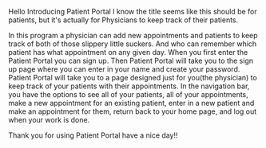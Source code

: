 Hello
Introducing Patient Portal
I know the title seems like this should be for patients,
but it's actually for Physicians to keep track of their patients.

In this program a physician can add new appointments and patients
to keep track of both of those slippery little suckers.
And who can remember which patient has what appointment on any given
day.
When you first enter the Patient Portal you can sign up.
Then Patient Portal will take you to the sign up page where you can 
enter in your name and create your password. 
Patient Portal will take you to a page designed just for you(the physician)
to keep track of your patients with their appointments.
In the navigation bar, you have the options to see all of your patients, 
all of your appointments, make a new appointment for an existing patient, 
enter in a new patient and make an appointment for them, return back to your 
home page, and log out when your work is done.

Thank you for using Patient Portal have a nice day!!
